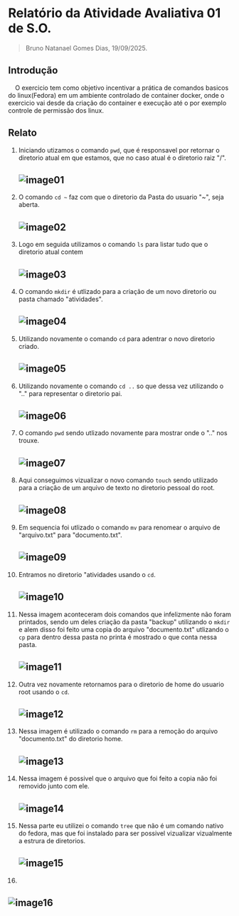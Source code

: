 
# Relatório da Atividade Avaliativa 01 de S.O.

> Bruno Natanael Gomes Dias, 19/09/2025.

## Introdução

&nbsp;&nbsp;&nbsp;&nbsp;O exercicio tem como objetivo incentivar a prática de comandos basicos do linux(Fedora) em um ambiente controlado de container docker, onde o exercicio vai desde da criação do container e execução até o por exemplo controle de permissão dos linux.

## Relato

1. Iniciando utizamos o comando `pwd`, que é responsavel por retornar o diretorio atual em que estamos, que no caso atual é o diretorio raiz "/".

   ![image01](/photos/img01.png)
   ---

1. O comando `cd ~` faz com que o diretorio da Pasta do usuario "~", seja aberta.

    ![image02](/photos/img02.png)
   ---


1. Logo em seguida utilizamos o comando `ls` para listar tudo que o diretorio atual contem

    ![image03](/photos/img03.png)
   ---

1. O comando `mkdir` é utlizado para a criação de um novo diretorio ou pasta chamado "atividades".

   ![image04](/photos/img04.png)
   ---

1. Utilizando novamente o comando `cd` para adentrar o novo diretorio criado.

   ![image05](/photos/img05.png)
   ---

1. Utilizando novamente o comando `cd ..` so que dessa vez utilizando o ".." para representar o diretorio pai.

   ![image06](/photos/img06.png)
   ---

1. O comando `pwd` sendo utlizado novamente para mostrar onde o ".." nos trouxe.

   ![image07](/photos/img07.png)
   ---
1. Aqui conseguimos vizualizar o novo comando `touch` sendo utilizado para a criação de um arquivo de texto no diretorio pessoal do root.

   ![image08](/photos/img08.png)
   ---
1. Em sequencia foi utlizado o comando `mv` para renomear o arquivo de "arquivo.txt" para "documento.txt".

   ![image09](/photos/img09.png)
   ---
1. Entramos no diretorio "atividades usando o `cd`.

   ![image10](/photos/img10.png)
   ---
1. Nessa imagem aconteceram dois comandos que infelizmente não foram printados, sendo um deles criação da pasta "backup" utilizando o `mkdir` e alem disso foi feito uma copia do arquivo "documento.txt" utlizando o `cp` para dentro dessa pasta no printa é mostrado o que conta nessa pasta.

   ![image11](/photos/img11.png)
   ---
1. Outra vez novamente retornamos para o diretorio de home do usuario root usando o `cd`.

   ![image12](/photos/img12.png)
   ---
1. Nessa imagem é utilizado o comando `rm` para a remoção do arquivo "documento.txt" do diretorio home.

   ![image13](/photos/img13.png)
   ---
1. Nessa imagem é possivel que o arquivo que foi feito a copia não foi removido junto com ele.

   ![image14](/photos/img14.png)
   ---
1. Nessa parte eu utilizei o comando `tree` que não é um comando nativo do fedora, mas que foi instalado para ser possivel vizualizar vizualmente a estrura de diretorios.

   ![image15](/photos/img15.png)
   ---
1. 

   ![image16](/photos/img16.png)
   ---
<!-- - Cabeçalho: título da atividade, nome, data
- Introdução: objetivo do exercício
- Relato: descreva as suas atividades e mostre os resultados com as imagens capturadas
- Conclusão: O que aprendeu? Dificuldades? -- >
